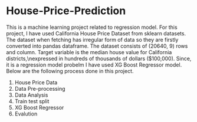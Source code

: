 # House-Price-Prediction
This is a machine  learning project related to regression model. For this project, I have used California House Price Dataset from sklearn datasets. The dataset when fetching has irregular form of data so they are firstly converted into pandas dataframe. The dataset consists of (20640, 9) rows and column. Target variable is the median house value for California districts,\nexpressed in hundreds of thousands of dollars ($100,000). Since, it is a regression model probelm I have used XG Boost Regressor model. Below are the following process done in this project.
1. House Price Data
2. Data Pre-processing
3. Data Analysis
4. Train test split
5. XG Boost Regressor
6. Evalution


